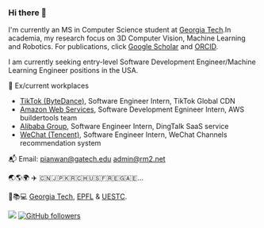 ### Hi there 👋

I'm currently an MS in Computer Science student at [Georgia Tech](https://www.gatech.edu/).In academia, my research focus on 3D Computer Vision, Machine Learning and Robotics. For publications, click [Google Scholar](https://scholar.google.com/citations?user=O2EzHBQAAAAJ) and [ORCID](https://orcid.org/0009-0007-9368-3662).

I am currently seeking entry-level Software Development Engineer/Machine Learning Engineer positions in the USA.

💼 Ex/current workplaces
- [TikTok (ByteDance)](https://www.tiktok.com/), Software Engineer Intern, TikTok Global CDN
- [Amazon Web Services](https://aws.com/), Software Development Egnineer Intern, AWS buildertools team
- [Alibaba Group](https://www.alibabagroup.com/en-US), Software Engineer Intern, DingTalk SaaS service
- [WeChat (Tencent)](https://www.wechat.com/), Software Engineer Intern, WeChat Channels recommendation system

📬 Email: pianwan@gatech.edu admin@rm2.net

🌏🌎🌍 ✈️ 🇨🇳🇯🇵🇰🇷🇨🇭🇺🇸🇫🇷🇪🇬🇦🇪...

🏫📚💻 [Georgia Tech](https://www.gatech.edu/), [EPFL](https://www.epfl.ch/en/) & [UESTC](https://en.uestc.edu.cn/).

![](https://komarev.com/ghpvc/?username=pianwan&style=flat) [![GitHub followers](https://img.shields.io/github/followers/pianwan.svg?style=social&label=Follow&maxAge=2592000)](https://github.com/pianwan?tab=followers)
